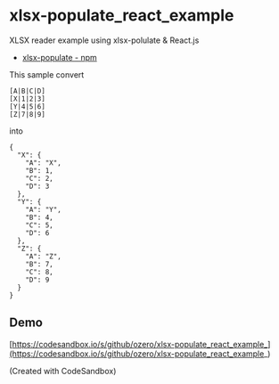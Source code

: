 # xlsx-populate_react_example

XLSX reader example using xlsx-polulate & React.js

- [xlsx\-populate \- npm](https://www.npmjs.com/package/xlsx-populate)

This sample convert

    [A|B|C|D]
    [X|1|2|3]
    [Y|4|5|6]
    [Z|7|8|9]

into

    {
      "X": {
        "A": "X",
        "B": 1,
        "C": 2,
        "D": 3
      },
      "Y": {
        "A": "Y",
        "B": 4,
        "C": 5,
        "D": 6
      },
      "Z": {
        "A": "Z",
        "B": 7,
        "C": 8,
        "D": 9
      }
    }

## Demo

[https://codesandbox.io/s/github/ozero/xlsx-populate_react_example_](https://codesandbox.io/s/github/ozero/xlsx-populate_react_example_)

(Created with CodeSandbox)
